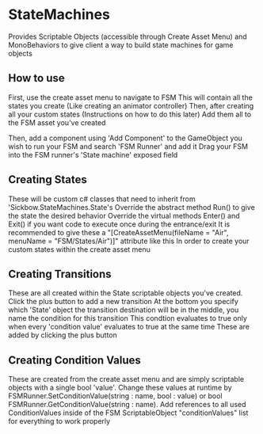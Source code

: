 # StateMachines
Provides Scriptable Objects (accessible through Create Asset Menu) and MonoBehaviors to give client a way to build state machines for game objects

## How to use
First, use the create asset menu to navigate to FSM
This will contain all the states you create (Like creating an animator controller)
Then, after creating all your custom states (Instructions on how to do this later)
Add them all to the FSM asset you've created

Then, add a component using 'Add Component' to the GameObject you wish to run your FSM and search 'FSM Runner' and add it
Drag your FSM into the FSM runner's 'State machine' exposed field

## Creating States
These will be custom c# classes that need to inherit from 'Sickbow.StateMachines.State's
Override the abstract method Run() to give the state the desired behavior
Override the virtual methods Enter() and Exit() if you want code to execute once during the entrance/exit
It is recommended to give these a "[CreateAssetMenu(fileName = "Air", menuName = "FSM/States/Air")]" attribute like this
In order to create your custom states within the create asset menu

## Creating Transitions
These are all created within the State scriptable objects you've created.
Click the plus button to add a new transition
At the bottom you specify which 'State' object the transition destination will be
in the middle, you name the condition for this transition
This condtion evaluates to true only when every 'condition value' evaluates to true at the same time
These are added by clicking the plus button

## Creating Condition Values
These are created from the create asset menu and are simply scriptable objects with a single bool 'value'.
Change these values at runtime by FSMRunner.SetConditionValue(string : name, bool : value) or
bool FSMRunner.GetConditionValue(string : name). Add references to all used
ConditionValues inside of the FSM ScriptableObject "conditionValues" list for everything to work properly
